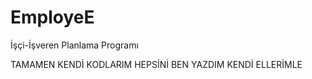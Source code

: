# EmployeE
İşçi-İşveren Planlama Programı

TAMAMEN KENDİ KODLARIM HEPSİNİ BEN YAZDIM KENDİ ELLERİMLE
